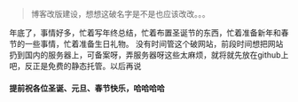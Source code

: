 [TITLE]:最近想把博客名字改了
[TAGS]:随笔

> 博客改版建设，想想这破名字是不是也应该改改。。。

年底了，事情好多，忙着写年终总结，忙着布置圣诞节的东西，忙着准备新年和春节的一些事情，忙着准备生日礼物。
没有时间管这个破网站，前段时间想把网站扔到国内的服务器上，可备案呀，弄服务器呀这些太麻烦，就将就先放在github上吧，反正是免费的静态托管。以后再说


#### 提前祝各位圣诞、元旦、春节快乐，哈哈哈哈
